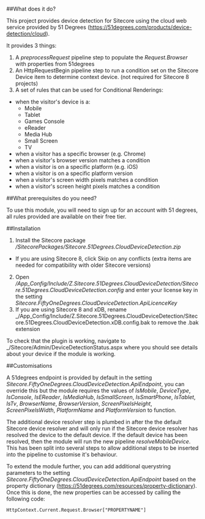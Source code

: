##What does it do?

This project provides device detection for Sitecore using the cloud web service provided by 51 Degrees (https://51degrees.com/products/device-detection/cloud).

It provides 3 things:

1. A _preprocessRequest_ pipeline step to populate the _Request.Browser_ with properties from 51degrees
1. An HttpRequestBegin pipeline step to run a condition set on the Sitecore Device item to determine context device. (not required for Sitecore 8 projects)
2. A set of rules that can be used for Conditional Renderings:
  * when the visitor's device is a:
    * Mobile
    * Tablet
    * Games Console
    * eReader
    * Media Hub
    * Small Screen
    * TV
  * when a visitor has a specific browser (e.g. Chrome)
  * when a visitor's browser version matches a condition
  * when a visitor is on a specific platform (e.g. iOS)
  * when a visitor is on a specific platform version
  * when a visitor's screen width pixels matches a condition
  * when a visitor's screen height pixels matches a condition
	
##What prerequisites do you need?

To use this module, you will need to sign up for an account with 51 degrees, all rules provided are available on their free tier.

##Installation

1. Install the Sitecore package _/SitecorePackages/Sitecore.51Degrees.CloudDeviceDetection.zip_
  * If you are using Sitecore 8, click Skip on any conflicts (extra items are needed for compatibility with older Sitecore versions)
2. Open _/App_Config/Include/Z.Sitecore.51Degrees.CloudDeviceDetection/Sitecore.51Degrees.CloudDeviceDetection.config_ and enter your license key in the setting _Sitecore.FiftyOneDegrees.CloudDeviceDetection.ApiLicenceKey_
3. If you are using Sitecore 8 and xDB, rename _/App_Config/Include/Z.Sitecore.51Degrees.CloudDeviceDetection/Sitecore.51Degrees.CloudDeviceDetection.xDB.config.bak to remove the .bak extension

To check that the plugin is working, navigate to _/Sitecore/Admin/DeviceDetectionStatus.aspx where you should see details about your device if the module is working.

##Customisations

A 51degrees endpoint is provided by default in the setting _Sitecore.FiftyOneDegrees.CloudDeviceDetection.ApiEndpoint_, you can override this but the module requires the values of _IsMobile_, _DeviceType_, _IsConsole_, _IsEReader_, _IsMediaHub_, _IsSmallScreen_, _IsSmartPhone_, _IsTablet_, _IsTv_, _BrowserName_, _BrowserVersion_, _ScreenPixelsHeight_, _ScreenPixelsWidth_, _PlatformName_ and _PlatformVersion_ to function.

The additional device resolver step is plumbed in after the the default Sitecore device resolver and will only run if the Sitecore device resolver has resolved the device to the default device. If the default device has been resolved, then the module will run the new pipeline _resolveMobileDevice_. This has been split into several steps to allow additional steps to be inserted into the pipeline to customise it's behaviour.

To extend the module further, you can add additional querystring parameters to the setting _Sitecore.FiftyOneDegrees.CloudDeviceDetection.ApiEndpoint_ based on the property dictionary (https://51degrees.com/resources/property-dictionary). Once this is done, the new properties can be accessed by calling the following code:

```
HttpContext.Current.Request.Browser["PROPERTYNAME"]
```
